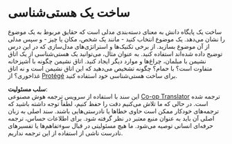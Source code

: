 <!--
CO_OP_TRANSLATOR_METADATA:
{
  "original_hash": "a057a8604f3976c3e309884453f1fad0",
  "translation_date": "2025-08-24T10:48:25+00:00",
  "source_file": "lessons/2-Symbolic/assignment.md",
  "language_code": "fa"
}
-->
# ساخت یک هستی‌شناسی

ساخت یک پایگاه دانش به معنای دسته‌بندی مدلی است که حقایق مربوط به یک موضوع را نشان می‌دهد. یک موضوع انتخاب کنید - مانند یک شخص، مکان یا چیز - و سپس مدلی از آن موضوع بسازید. از برخی تکنیک‌ها و استراتژی‌های مدل‌سازی که در این درس توضیح داده شده‌اند استفاده کنید. به عنوان مثال، می‌توانید یک هستی‌شناسی از یک اتاق نشیمن با مبلمان، چراغ‌ها و موارد دیگر ایجاد کنید. اتاق نشیمن چگونه با آشپزخانه متفاوت است؟ با حمام؟ چگونه تشخیص می‌دهید که این اتاق نشیمن است و نه اتاق غذاخوری؟ از [Protégé](https://protege.stanford.edu/) برای ساخت هستی‌شناسی خود استفاده کنید.

**سلب مسئولیت**:  
این سند با استفاده از سرویس ترجمه هوش مصنوعی [Co-op Translator](https://github.com/Azure/co-op-translator) ترجمه شده است. در حالی که ما تلاش می‌کنیم دقت را حفظ کنیم، لطفاً توجه داشته باشید که ترجمه‌های خودکار ممکن است حاوی خطاها یا نادرستی‌هایی باشند. سند اصلی به زبان اصلی آن باید به عنوان منبع معتبر در نظر گرفته شود. برای اطلاعات حساس، ترجمه حرفه‌ای انسانی توصیه می‌شود. ما هیچ مسئولیتی در قبال سوءتفاهم‌ها یا تفسیرهای نادرست ناشی از استفاده از این ترجمه نداریم.